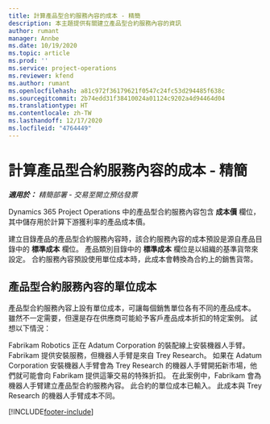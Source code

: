 ```yaml
---
title: 計算產品型合約服務內容的成本 - 精簡
description: 本主題提供有關建立產品型合約服務內容的資訊
author: rumant
manager: Annbe
ms.date: 10/19/2020
ms.topic: article
ms.prod: ''
ms.service: project-operations
ms.reviewer: kfend
ms.author: rumant
ms.openlocfilehash: a81c972f36179621f0547c24fc53d294485f638c
ms.sourcegitcommit: 2b74edd31f38410024a01124c9202a4d94464d04
ms.translationtype: HT
ms.contentlocale: zh-TW
ms.lasthandoff: 12/17/2020
ms.locfileid: "4764449"
---
```

# <a name="cost-product-based-contract-lines---lite"></a>計算產品型合約服務內容的成本 - 精簡

_**適用於：** 精簡部署 - 交易至開立預估發票_


Dynamics 365 Project Operations 中的產品型合約服務內容包含 **成本價** 欄位，其中儲存用於計算下游獲利率的產品成本價。

建立目錄產品的產品型合約服務內容時，該合約服務內容的成本預設是源自產品目錄中的 **標準成本** 欄位。 產品類別目錄中的 **標準成本** 欄位是以組織的基準貨幣來設定。 合約服務內容預設使用單位成本時，此成本會轉換為合約上的銷售貨幣。

## <a name="unit-cost-on-a-product-based-contract-line"></a>產品型合約服務內容的單位成本

產品型合約服務內容上設有單位成本，可讓每個銷售單位各有不同的產品成本。 雖然不一定需要，但還是存在供應商可能給予客戶產品成本折扣的特定案例。 試想以下情況：

Fabrikam Robotics 正在 Adatum Corporation 的裝配線上安裝機器人手臂。 Fabrikam 提供安裝服務，但機器人手臂是來自 Trey Research。 如果在 Adatum Corporation 安裝機器人手臂會為 Trey Research 的機器人手臂開拓新市場，他們就可能會向 Fabrikam 提供這筆交易的特殊折扣。 在此案例中，Fabrikam 會為機器人手臂建立產品型合約服務內容。 此合約的單位成本已輸入。 此成本與 Trey Research 的機器人手臂成本不同。


[!INCLUDE[footer-include](../../includes/footer-banner.md)]